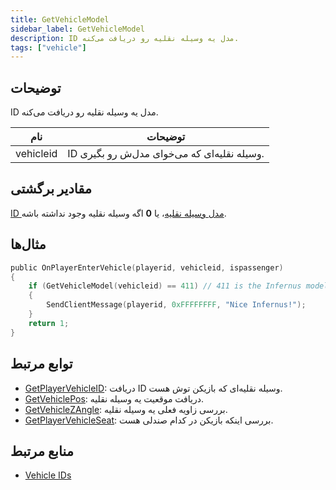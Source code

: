 ```yaml
---
title: GetVehicleModel
sidebar_label: GetVehicleModel
description: ID مدل یه وسیله نقلیه رو دریافت می‌کنه.
tags: ["vehicle"]
---
```


## توضیحات

ID مدل یه وسیله نقلیه رو دریافت می‌کنه.

| نام      | توضیحات                                |
| --------- | ------------------------------------------ |
| vehicleid | ID وسیله نقلیه‌ای که می‌خوای مدل‌ش رو بگیری. |

## مقادیر برگشتی

[ID مدل وسیله نقلیه](../resources/vehicleid)، یا **0** اگه وسیله نقلیه وجود نداشته باشه.

## مثال‌ها

```c
public OnPlayerEnterVehicle(playerid, vehicleid, ispassenger)
{
    if (GetVehicleModel(vehicleid) == 411) // 411 is the Infernus model
    {
        SendClientMessage(playerid, 0xFFFFFFFF, "Nice Infernus!");
    }
    return 1;
}
```

## توابع مرتبط

- [GetPlayerVehicleID](GetPlayerVehicleID): دریافت ID وسیله نقلیه‌ای که بازیکن توش هست.
- [GetVehiclePos](GetVehiclePos): دریافت موقعیت یه وسیله نقلیه.
- [GetVehicleZAngle](GetVehicleZAngle): بررسی زاویه فعلی یه وسیله نقلیه.
- [GetPlayerVehicleSeat](GetPlayerVehicleSeat): بررسی اینکه بازیکن در کدام صندلی هست.

## منابع مرتبط

- [Vehicle IDs](../resources/vehicleid)